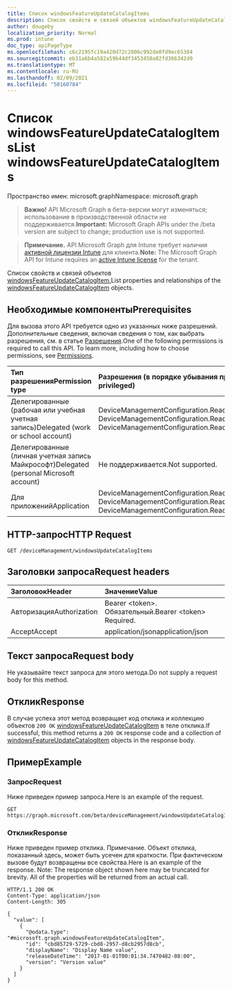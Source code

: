 ```yaml
---
title: Список windowsFeatureUpdateCatalogItems
description: Список свойств и связей объектов windowsFeatureUpdateCatalogItem.
author: dougeby
localization_priority: Normal
ms.prod: intune
doc_type: apiPageType
ms.openlocfilehash: c6c2195fc19a420d72c2806c992de0fd9ec65384
ms.sourcegitcommit: eb31a6b4a582a59b44df3453450a82fd366342d0
ms.translationtype: MT
ms.contentlocale: ru-RU
ms.lasthandoff: 02/09/2021
ms.locfileid: "50160784"
---
```

# <a name="list-windowsfeatureupdatecatalogitems"></a><span data-ttu-id="58e0d-103">Список windowsFeatureUpdateCatalogItems</span><span class="sxs-lookup"><span data-stu-id="58e0d-103">List windowsFeatureUpdateCatalogItems</span></span>

<span data-ttu-id="58e0d-104">Пространство имен: microsoft.graph</span><span class="sxs-lookup"><span data-stu-id="58e0d-104">Namespace: microsoft.graph</span></span>

> <span data-ttu-id="58e0d-105">**Важно!** API Microsoft Graph в бета-версии могут изменяться; использование в производственной области не поддерживается.</span><span class="sxs-lookup"><span data-stu-id="58e0d-105">**Important:** Microsoft Graph APIs under the /beta version are subject to change; production use is not supported.</span></span>

> <span data-ttu-id="58e0d-106">**Примечание.** API Microsoft Graph для Intune требует наличия [активной лицензии Intune](https://go.microsoft.com/fwlink/?linkid=839381) для клиента.</span><span class="sxs-lookup"><span data-stu-id="58e0d-106">**Note:** The Microsoft Graph API for Intune requires an [active Intune license](https://go.microsoft.com/fwlink/?linkid=839381) for the tenant.</span></span>

<span data-ttu-id="58e0d-107">Список свойств и связей объектов [windowsFeatureUpdateCatalogItem.](../resources/intune-softwareupdate-windowsfeatureupdatecatalogitem.md)</span><span class="sxs-lookup"><span data-stu-id="58e0d-107">List properties and relationships of the [windowsFeatureUpdateCatalogItem](../resources/intune-softwareupdate-windowsfeatureupdatecatalogitem.md) objects.</span></span>

## <a name="prerequisites"></a><span data-ttu-id="58e0d-108">Необходимые компоненты</span><span class="sxs-lookup"><span data-stu-id="58e0d-108">Prerequisites</span></span>
<span data-ttu-id="58e0d-p101">Для вызова этого API требуется одно из указанных ниже разрешений. Дополнительные сведения, включая сведения о том, как выбрать разрешения, см. в статье [Разрешения](/graph/permissions-reference).</span><span class="sxs-lookup"><span data-stu-id="58e0d-p101">One of the following permissions is required to call this API. To learn more, including how to choose permissions, see [Permissions](/graph/permissions-reference).</span></span>

|<span data-ttu-id="58e0d-111">Тип разрешения</span><span class="sxs-lookup"><span data-stu-id="58e0d-111">Permission type</span></span>|<span data-ttu-id="58e0d-112">Разрешения (в порядке убывания привилегий)</span><span class="sxs-lookup"><span data-stu-id="58e0d-112">Permissions (from most to least privileged)</span></span>|
|:---|:---|
|<span data-ttu-id="58e0d-113">Делегированные (рабочая или учебная учетная запись)</span><span class="sxs-lookup"><span data-stu-id="58e0d-113">Delegated (work or school account)</span></span>|<span data-ttu-id="58e0d-114">DeviceManagementConfiguration.ReadWrite.All, DeviceManagementConfiguration.Read.All</span><span class="sxs-lookup"><span data-stu-id="58e0d-114">DeviceManagementConfiguration.ReadWrite.All, DeviceManagementConfiguration.Read.All</span></span>|
|<span data-ttu-id="58e0d-115">Делегированные (личная учетная запись Майкрософт)</span><span class="sxs-lookup"><span data-stu-id="58e0d-115">Delegated (personal Microsoft account)</span></span>|<span data-ttu-id="58e0d-116">Не поддерживается.</span><span class="sxs-lookup"><span data-stu-id="58e0d-116">Not supported.</span></span>|
|<span data-ttu-id="58e0d-117">Для приложений</span><span class="sxs-lookup"><span data-stu-id="58e0d-117">Application</span></span>|<span data-ttu-id="58e0d-118">DeviceManagementConfiguration.ReadWrite.All, DeviceManagementConfiguration.Read.All</span><span class="sxs-lookup"><span data-stu-id="58e0d-118">DeviceManagementConfiguration.ReadWrite.All, DeviceManagementConfiguration.Read.All</span></span>|

## <a name="http-request"></a><span data-ttu-id="58e0d-119">HTTP-запрос</span><span class="sxs-lookup"><span data-stu-id="58e0d-119">HTTP Request</span></span>
<!-- {
  "blockType": "ignored"
}
-->
``` http
GET /deviceManagement/windowsUpdateCatalogItems
```

## <a name="request-headers"></a><span data-ttu-id="58e0d-120">Заголовки запроса</span><span class="sxs-lookup"><span data-stu-id="58e0d-120">Request headers</span></span>
|<span data-ttu-id="58e0d-121">Заголовок</span><span class="sxs-lookup"><span data-stu-id="58e0d-121">Header</span></span>|<span data-ttu-id="58e0d-122">Значение</span><span class="sxs-lookup"><span data-stu-id="58e0d-122">Value</span></span>|
|:---|:---|
|<span data-ttu-id="58e0d-123">Авторизация</span><span class="sxs-lookup"><span data-stu-id="58e0d-123">Authorization</span></span>|<span data-ttu-id="58e0d-124">Bearer &lt;token&gt;. Обязательный.</span><span class="sxs-lookup"><span data-stu-id="58e0d-124">Bearer &lt;token&gt; Required.</span></span>|
|<span data-ttu-id="58e0d-125">Accept</span><span class="sxs-lookup"><span data-stu-id="58e0d-125">Accept</span></span>|<span data-ttu-id="58e0d-126">application/json</span><span class="sxs-lookup"><span data-stu-id="58e0d-126">application/json</span></span>|

## <a name="request-body"></a><span data-ttu-id="58e0d-127">Текст запроса</span><span class="sxs-lookup"><span data-stu-id="58e0d-127">Request body</span></span>
<span data-ttu-id="58e0d-128">Не указывайте текст запроса для этого метода.</span><span class="sxs-lookup"><span data-stu-id="58e0d-128">Do not supply a request body for this method.</span></span>

## <a name="response"></a><span data-ttu-id="58e0d-129">Отклик</span><span class="sxs-lookup"><span data-stu-id="58e0d-129">Response</span></span>
<span data-ttu-id="58e0d-130">В случае успеха этот метод возвращает код отклика и коллекцию объектов `200 OK` [windowsFeatureUpdateCatalogItem](../resources/intune-softwareupdate-windowsfeatureupdatecatalogitem.md) в теле отклика.</span><span class="sxs-lookup"><span data-stu-id="58e0d-130">If successful, this method returns a `200 OK` response code and a collection of [windowsFeatureUpdateCatalogItem](../resources/intune-softwareupdate-windowsfeatureupdatecatalogitem.md) objects in the response body.</span></span>

## <a name="example"></a><span data-ttu-id="58e0d-131">Пример</span><span class="sxs-lookup"><span data-stu-id="58e0d-131">Example</span></span>

### <a name="request"></a><span data-ttu-id="58e0d-132">Запрос</span><span class="sxs-lookup"><span data-stu-id="58e0d-132">Request</span></span>
<span data-ttu-id="58e0d-133">Ниже приведен пример запроса.</span><span class="sxs-lookup"><span data-stu-id="58e0d-133">Here is an example of the request.</span></span>
``` http
GET https://graph.microsoft.com/beta/deviceManagement/windowsUpdateCatalogItems
```

### <a name="response"></a><span data-ttu-id="58e0d-134">Отклик</span><span class="sxs-lookup"><span data-stu-id="58e0d-134">Response</span></span>
<span data-ttu-id="58e0d-p102">Ниже приведен пример отклика. Примечание. Объект отклика, показанный здесь, может быть усечен для краткости. При фактическом вызове будут возвращены все свойства.</span><span class="sxs-lookup"><span data-stu-id="58e0d-p102">Here is an example of the response. Note: The response object shown here may be truncated for brevity. All of the properties will be returned from an actual call.</span></span>
``` http
HTTP/1.1 200 OK
Content-Type: application/json
Content-Length: 305

{
  "value": [
    {
      "@odata.type": "#microsoft.graph.windowsFeatureUpdateCatalogItem",
      "id": "cbd85729-5729-cbd8-2957-d8cb2957d8cb",
      "displayName": "Display Name value",
      "releaseDateTime": "2017-01-01T00:01:34.7470482-08:00",
      "version": "Version value"
    }
  ]
}
```




